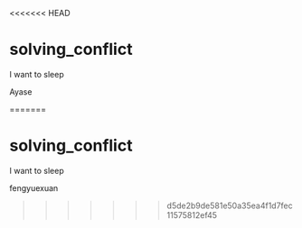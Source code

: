 <<<<<<< HEAD
# solving_conflict

I want to sleep

Ayase  
 
=======
# solving_conflict

I want to sleep

fengyuexuan
>>>>>>> d5de2b9de581e50a35ea4f1d7fec11575812ef45

